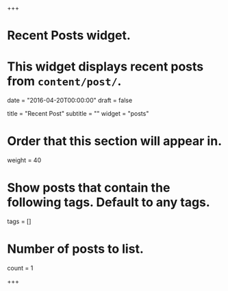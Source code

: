 +++
# Recent Posts widget.
# This widget displays recent posts from `content/post/`.

date = "2016-04-20T00:00:00"
draft = false

title = "Recent Post"
subtitle = ""
widget = "posts"

# Order that this section will appear in.
weight = 40

# Show posts that contain the following tags. Default to any tags.
tags = []

# Number of posts to list.
count = 1

+++

